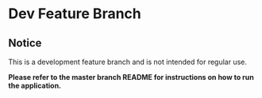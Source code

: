 # Dev Feature Branch

## Notice

This is a development feature branch and is not intended for regular use. 

**Please refer to the master branch README for instructions on how to run the application.**

